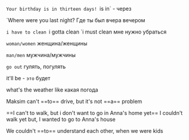 `Your birthday is in thirteen days!
`is in` - через

`Where were you last night?
Где ты был вчера вечером

`i have to clean
`i gotta clean
`i must clean
мне нужно убраться

`woman/women`
женщина/женщины

`man/men`
мужчина/мужчины

`go out`
гулять, погулять

it'll be - `это` будет

what's the weather like
какая погода

Maksim can't ==to== drive, but it's not ==a== problem

==I can't to walk, but i don't want to go in Anna's home yet==
I couldn't walk yet but, I wanted to go to Anna's house

We couldn't ==to== understand each other, when we were kids
